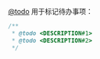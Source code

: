 [@todo](http://usejsdoc.org/tags-todo.html) 用于标记待办事项：

```js
/**
 * @todo <DESCRIPTION#1>
 * @todo <DESCRIPTION#2>
 */
```
